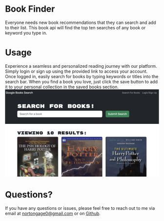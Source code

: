 # Book Finder 

Everyone needs new book recommendations that they can search and add to their list. This book api will find the top ten searches of any book or keyword you type in. 

# Usage 
Experience a seamless and personalized reading journey with our platform. Simply login or sign up using the provided link to access your account. Once logged in, easily search for books by typing keywords or titles into the search bar. When you find a book you love, just click the save button to add it to your personal collection in the saved books section.
![App homepage](assets/Screen%20Shot%202023-05-12%20at%2010.28.53%20PM.png)
# Questions? 
If you have any questions or issues, please feel free to reach out to me via email at nortongage0@gmail.com or on [Github](https://github.com/Gatewayss?tab=repositories).